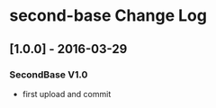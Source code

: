 # second-base Change Log





## [1.0.0] - 2016-03-29
### SecondBase V1.0
- first upload and commit
